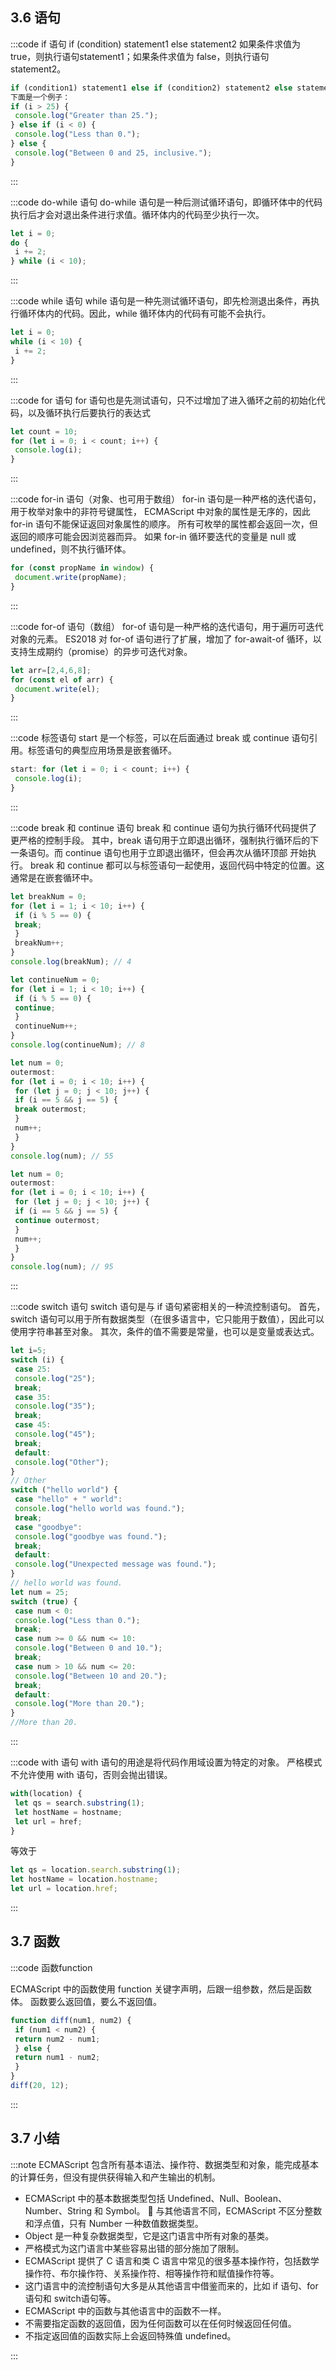 ## 3.6 语句

:::code if 语句
if (condition) statement1 else statement2 
如果条件求值为 true，则执行语句statement1；如果条件求值为 false，则执行语句 statement2。

```js
if (condition1) statement1 else if (condition2) statement2 else statement3 
下面是一个例子：
if (i > 25) { 
 console.log("Greater than 25."); 
} else if (i < 0) { 
 console.log("Less than 0."); 
} else { 
 console.log("Between 0 and 25, inclusive."); 
}
```

:::

:::code do-while 语句
do-while 语句是一种后测试循环语句，即循环体中的代码执行后才会对退出条件进行求值。循环体内的代码至少执行一次。

```js
let i = 0; 
do { 
 i += 2; 
} while (i < 10);
```

:::

:::code while 语句
while 语句是一种先测试循环语句，即先检测退出条件，再执行循环体内的代码。因此，while 循环体内的代码有可能不会执行。

```js
let i = 0; 
while (i < 10) { 
 i += 2; 
}
```

:::

:::code for 语句
for 语句也是先测试语句，只不过增加了进入循环之前的初始化代码，以及循环执行后要执行的表达式

```js
let count = 10; 
for (let i = 0; i < count; i++) { 
 console.log(i); 
}
```

:::

:::code for-in 语句（对象、也可用于数组）
for-in 语句是一种严格的迭代语句，用于枚举对象中的非符号键属性，
ECMAScript 中对象的属性是无序的，因此 for-in 语句不能保证返回对象属性的顺序。
所有可枚举的属性都会返回一次，但返回的顺序可能会因浏览器而异。
如果 for-in 循环要迭代的变量是 null 或 undefined，则不执行循环体。

```js
for (const propName in window) { 
 document.write(propName); 
}
```

:::

:::code for-of 语句（数组）
for-of 语句是一种严格的迭代语句，用于遍历可迭代对象的元素。
ES2018 对 for-of 语句进行了扩展，增加了 for-await-of 循环，以支持生成期约（promise）的异步可迭代对象。

```js
let arr=[2,4,6,8];
for (const el of arr) { 
 document.write(el); 
}
```

:::

:::code 标签语句
start 是一个标签，可以在后面通过 break 或 continue 语句引用。标签语句的典型应用场景是嵌套循环。

```js
start: for (let i = 0; i < count; i++) { 
 console.log(i); 
}
```

:::

:::code break 和 continue 语句
break 和 continue 语句为执行循环代码提供了更严格的控制手段。
其中，break 语句用于立即退出循环，强制执行循环后的下一条语句。而 continue 语句也用于立即退出循环，但会再次从循环顶部
开始执行。
break 和 continue 都可以与标签语句一起使用，返回代码中特定的位置。这通常是在嵌套循环中。

```js
let breakNum = 0; 
for (let i = 1; i < 10; i++) { 
 if (i % 5 == 0) { 
 break; 
 } 
 breakNum++; 
} 
console.log(breakNum); // 4

let continueNum = 0; 
for (let i = 1; i < 10; i++) { 
 if (i % 5 == 0) { 
 continue; 
 } 
 continueNum++; 
} 
console.log(continueNum); // 8
```

```js
let num = 0; 
outermost: 
for (let i = 0; i < 10; i++) { 
 for (let j = 0; j < 10; j++) { 
 if (i == 5 && j == 5) { 
 break outermost; 
 } 
 num++; 
 } 
} 
console.log(num); // 55
```

```js
let num = 0; 
outermost: 
for (let i = 0; i < 10; i++) { 
 for (let j = 0; j < 10; j++) { 
 if (i == 5 && j == 5) { 
 continue outermost; 
 } 
 num++; 
 } 
} 
console.log(num); // 95
```

:::

:::code switch 语句
switch 语句是与 if 语句紧密相关的一种流控制语句。
首先，switch 语句可以用于所有数据类型（在很多语言中，它只能用于数值），因此可以使用字符串甚至对象。
其次，条件的值不需要是常量，也可以是变量或表达式。

```js
let i=5;
switch (i) { 
 case 25: 
 console.log("25"); 
 break; 
 case 35: 
 console.log("35"); 
 break; 
 case 45: 
 console.log("45"); 
 break; 
 default: 
 console.log("Other"); 
}
// Other
switch ("hello world") { 
 case "hello" + " world": 
 console.log("hello world was found."); 
 break; 
 case "goodbye": 
 console.log("goodbye was found."); 
 break; 
 default: 
 console.log("Unexpected message was found."); 
}
// hello world was found.
let num = 25; 
switch (true) { 
 case num < 0: 
 console.log("Less than 0."); 
 break; 
 case num >= 0 && num <= 10: 
 console.log("Between 0 and 10."); 
 break; 
 case num > 10 && num <= 20: 
 console.log("Between 10 and 20."); 
 break; 
 default: 
 console.log("More than 20."); 
}
//More than 20.
```

:::

:::code with 语句
with 语句的用途是将代码作用域设置为特定的对象。
严格模式不允许使用 with 语句，否则会抛出错误。

```js
with(location) { 
 let qs = search.substring(1); 
 let hostName = hostname; 
 let url = href; 
}
```

等效于

```js
let qs = location.search.substring(1); 
let hostName = location.hostname; 
let url = location.href;
```

:::

## 3.7 函数

:::code 函数function

ECMAScript 中的函数使用 function 关键字声明，后跟一组参数，然后是函数体。
函数要么返回值，要么不返回值。

```js
function diff(num1, num2) { 
 if (num1 < num2) { 
 return num2 - num1; 
 } else { 
 return num1 - num2; 
 } 
}
diff(20, 12); 
```

:::

## 3.7 小结

:::note ECMAScript 包含所有基本语法、操作符、数据类型和对象，能完成基本的计算任务，但没有提供获得输入和产生输出的机制。

* ECMAScript 中的基本数据类型包括 Undefined、Null、Boolean、Number、String 和 Symbol。  与其他语言不同，ECMAScript 不区分整数和浮点值，只有 Number 一种数值数据类型。
* Object 是一种复杂数据类型，它是这门语言中所有对象的基类。
* 严格模式为这门语言中某些容易出错的部分施加了限制。
* ECMAScript 提供了 C 语言和类 C 语言中常见的很多基本操作符，包括数学操作符、布尔操作符、关系操作符、相等操作符和赋值操作符等。
* 这门语言中的流控制语句大多是从其他语言中借鉴而来的，比如 if 语句、for 语句和 switch语句等。
* ECMAScript 中的函数与其他语言中的函数不一样。
* 不需要指定函数的返回值，因为任何函数可以在任何时候返回任何值。
* 不指定返回值的函数实际上会返回特殊值 undefined。

:::
